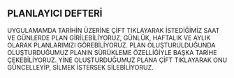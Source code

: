 
## PLANLAYICI DEFTERİ

UYGULAMAMDA TARİHİN ÜZERİNE ÇİFT TIKLAYARAK İSTEDİĞİMİZ SAAT VE GÜNLERDE PLAN GİRİLEBİLİYORUZ, GÜNLÜK, HAFTALIK VE AYLIK OLARAK PLANLARIMIZI GÖREBİLİYORUZ. PLAN OLUŞTURULDUĞUNDA OLUŞTURDUĞUMUZ PLANIN SÜRÜKLEME ÖZELLİĞİYLE BAŞKA TARİHE ÇEKEBİLİYORUZ. YİNE OLUŞTURDUĞUMUZ PLANA ÇİFT TIKLAYARAK ONU GÜNCELLEYİP, SİLMEK İSTERSEK SİLEBİLİYORUZ.
